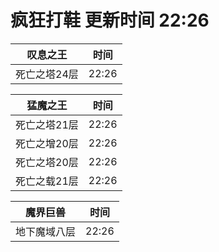 # 疯狂打鞋 更新时间 22:26

| 叹息之王   | 时间    |
|--------|-------|
| 死亡之塔24层 | 22:26 |

| 猛魔之王   | 时间    |
|--------|-------|
| 死亡之塔21层 | 22:26 |
| 死亡之增20层 | 22:26 |
| 死亡之塔20层 | 22:26 |
| 死亡之载21层 | 22:26 |

| 魔界巨兽   | 时间    |
|--------|-------|
| 地下魔域八层 | 22:26 |